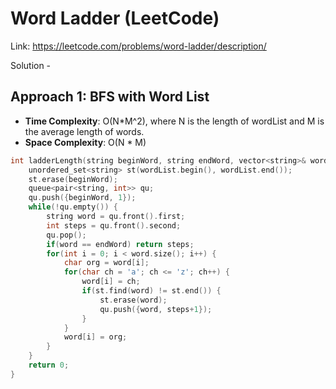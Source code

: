 # Word Ladder (LeetCode)
Link: https://leetcode.com/problems/word-ladder/description/

Solution - 
## Approach 1: BFS with Word List
- **Time Complexity**:  O(N*M^2), where N is the length of wordList and M is the average length of words.
- **Space Complexity**:  O(N * M)
```C++
int ladderLength(string beginWord, string endWord, vector<string>& wordList) {
    unordered_set<string> st(wordList.begin(), wordList.end());
    st.erase(beginWord);
    queue<pair<string, int>> qu;
    qu.push({beginWord, 1});
    while(!qu.empty()) {
        string word = qu.front().first;
        int steps = qu.front().second;
        qu.pop();
        if(word == endWord) return steps;
        for(int i = 0; i < word.size(); i++) {
            char org = word[i];
            for(char ch = 'a'; ch <= 'z'; ch++) {
                word[i] = ch;
                if(st.find(word) != st.end()) {
                    st.erase(word);
                    qu.push({word, steps+1});
                }
            }
            word[i] = org;
        }
    }
    return 0;
}
```
